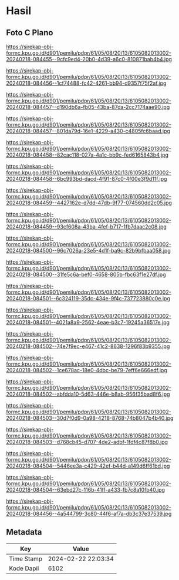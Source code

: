 # Hasil

## Foto C Plano

https://sirekap-obj-formc.kpu.go.id/d901/pemilu/pdpr/61/05/08/20/13/6105082013002-20240218-084455--9cfc9ed4-20b0-4d39-a6c0-810871bab4b4.jpg

https://sirekap-obj-formc.kpu.go.id/d901/pemilu/pdpr/61/05/08/20/13/6105082013002-20240218-084456--1cf74488-fc42-4261-bb94-d9357f75f2af.jpg

https://sirekap-obj-formc.kpu.go.id/d901/pemilu/pdpr/61/05/08/20/13/6105082013002-20240218-084457--d190db6a-fb05-43ba-87da-2cc7174aae90.jpg

https://sirekap-obj-formc.kpu.go.id/d901/pemilu/pdpr/61/05/08/20/13/6105082013002-20240218-084457--801da79d-16e1-4229-a430-c4805fc6baad.jpg

https://sirekap-obj-formc.kpu.go.id/d901/pemilu/pdpr/61/05/08/20/13/6105082013002-20240218-084458--82cac118-027a-4a1c-bb9c-fed6165843b4.jpg

https://sirekap-obj-formc.kpu.go.id/d901/pemilu/pdpr/61/05/08/20/13/6105082013002-20240218-084458--6bc993bd-dacd-4f91-87c0-4f00e3f9d11f.jpg

https://sirekap-obj-formc.kpu.go.id/d901/pemilu/pdpr/61/05/08/20/13/6105082013002-20240218-084459--4427162e-d7dd-47db-9f77-074560dd2c05.jpg

https://sirekap-obj-formc.kpu.go.id/d901/pemilu/pdpr/61/05/08/20/13/6105082013002-20240218-084459--93cf608a-43ba-4fef-b717-1fb7daac2c08.jpg

https://sirekap-obj-formc.kpu.go.id/d901/pemilu/pdpr/61/05/08/20/13/6105082013002-20240218-084500--96c7026a-23e5-4d1f-ba9c-82b9bfbaa058.jpg

https://sirekap-obj-formc.kpu.go.id/d901/pemilu/pdpr/61/05/08/20/13/6105082013002-20240218-084500--31fe5c6a-bef0-4658-805b-fbc63f1e27df.jpg

https://sirekap-obj-formc.kpu.go.id/d901/pemilu/pdpr/61/05/08/20/13/6105082013002-20240218-084501--6c324119-35dc-434e-9f4c-737723880c0e.jpg

https://sirekap-obj-formc.kpu.go.id/d901/pemilu/pdpr/61/05/08/20/13/6105082013002-20240218-084501--4021a8a9-2562-4eae-b3c7-19245a36517e.jpg

https://sirekap-obj-formc.kpu.go.id/d901/pemilu/pdpr/61/05/08/20/13/6105082013002-20240218-084502--74e7f9ec-e467-41c2-8638-1296f83b9355.jpg

https://sirekap-obj-formc.kpu.go.id/d901/pemilu/pdpr/61/05/08/20/13/6105082013002-20240218-084502--1ce678ac-18e0-4dbc-be79-7eff6e666edf.jpg

https://sirekap-obj-formc.kpu.go.id/d901/pemilu/pdpr/61/05/08/20/13/6105082013002-20240218-084502--abfdda10-5d63-446e-b8ab-956f35bad8f6.jpg

https://sirekap-obj-formc.kpu.go.id/d901/pemilu/pdpr/61/05/08/20/13/6105082013002-20240218-084503--30d7f0d9-0a98-4218-8768-74b8047b4b40.jpg

https://sirekap-obj-formc.kpu.go.id/d901/pemilu/pdpr/61/05/08/20/13/6105082013002-20240218-084503--d768cb45-d707-4de2-adbf-1fdf4c87f8b0.jpg

https://sirekap-obj-formc.kpu.go.id/d901/pemilu/pdpr/61/05/08/20/13/6105082013002-20240218-084504--5446ee3a-c429-42ef-b44d-a149d6ff61bd.jpg

https://sirekap-obj-formc.kpu.go.id/d901/pemilu/pdpr/61/05/08/20/13/6105082013002-20240218-084504--63ebd27c-116b-41ff-a433-fb7c8a10fb40.jpg

https://sirekap-obj-formc.kpu.go.id/d901/pemilu/pdpr/61/05/08/20/13/6105082013002-20240218-084456--4a544799-3c80-44f6-af7a-db3c37e37539.jpg


## Metadata

| Key        | Value               |
| ---------- | ------------------- |
| Time Stamp | 2024-02-22 22:03:34 |
| Kode Dapil | 6102                |



